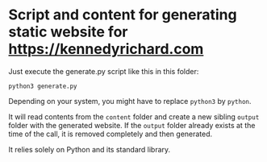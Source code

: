 # Script and content for generating static website for https://kennedyrichard.com

Just execute the generate.py script like this in this folder:

```
python3 generate.py
```

Depending on your system, you might have to replace `python3` by `python`.

It will read contents from the `content` folder and create a new sibling `output` folder with the generated website. If the `output` folder already exists at the time of the call, it is removed completely and then generated.

It relies solely on Python and its standard library.
